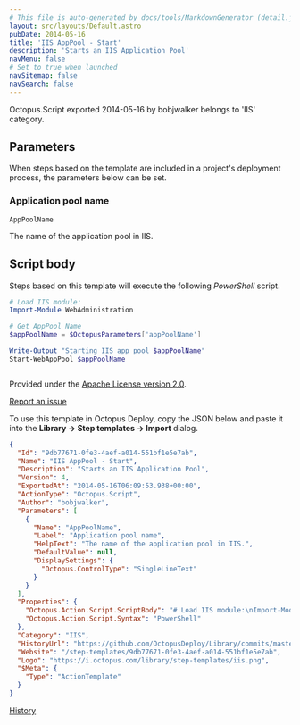 ```yaml
---
# This file is auto-generated by docs/tools/MarkdownGenerator (detail.js)
layout: src/layouts/Default.astro
pubDate: 2014-05-16
title: 'IIS AppPool - Start'
description: 'Starts an IIS Application Pool'
navMenu: false
# Set to true when launched
navSitemap: false
navSearch: false
---
```


Octopus.Script exported 2014-05-16 by bobjwalker belongs to 'IIS' category.

## Parameters

When steps based on the template are included in a project's deployment process, the parameters below can be set.


<div class="param">

### Application pool name

`AppPoolName`

The name of the application pool in IIS.

</div>
        

## Script body

Steps based on this template will execute the following *PowerShell* script.

```powershell
# Load IIS module:
Import-Module WebAdministration

# Get AppPool Name
$appPoolName = $OctopusParameters['appPoolName']

Write-Output "Starting IIS app pool $appPoolName"
Start-WebAppPool $appPoolName



```

Provided under the [Apache License version 2.0](https://github.com/OctopusDeploy/Library/blob/master/LICENSE.txt).

[Report an issue](https://github.com/OctopusDeploy/Library/issues/new?assignees=&labels=&projects=&template=bug-report.yml&title=Issue%20with%20IIS%20AppPool%20-%20Start&step-template=IIS%20AppPool%20-%20Start)

<div class="get-json">

To use this template in Octopus Deploy, copy the JSON below and paste it into the **Library → Step templates → Import** dialog.

```json
{
  "Id": "9db77671-0fe3-4aef-a014-551bf1e5e7ab",
  "Name": "IIS AppPool - Start",
  "Description": "Starts an IIS Application Pool",
  "Version": 4,
  "ExportedAt": "2014-05-16T06:09:53.938+00:00",
  "ActionType": "Octopus.Script",
  "Author": "bobjwalker",
  "Parameters": [
    {
      "Name": "AppPoolName",
      "Label": "Application pool name",
      "HelpText": "The name of the application pool in IIS.",
      "DefaultValue": null,
      "DisplaySettings": {
        "Octopus.ControlType": "SingleLineText"
      }
    }
  ],
  "Properties": {
    "Octopus.Action.Script.ScriptBody": "# Load IIS module:\nImport-Module WebAdministration\n\n# Get AppPool Name\n$appPoolName = $OctopusParameters['appPoolName']\n\nWrite-Output \"Starting IIS app pool $appPoolName\"\nStart-WebAppPool $appPoolName\n\n\n",
    "Octopus.Action.Script.Syntax": "PowerShell"
  },
  "Category": "IIS",
  "HistoryUrl": "https://github.com/OctopusDeploy/Library/commits/master/step-templates//opt/buildagent/work/75443764cd38076d/step-templates/iis-apppool-start.json",
  "Website": "/step-templates/9db77671-0fe3-4aef-a014-551bf1e5e7ab",
  "Logo": "https://i.octopus.com/library/step-templates/iis.png",
  "$Meta": {
    "Type": "ActionTemplate"
  }
}
```

[History](https://github.com/OctopusDeploy/Library/commits/master/step-templates/https://github.com/OctopusDeploy/Library/commits/master/step-templates//opt/buildagent/work/75443764cd38076d/step-templates/iis-apppool-start.json)

</div>
